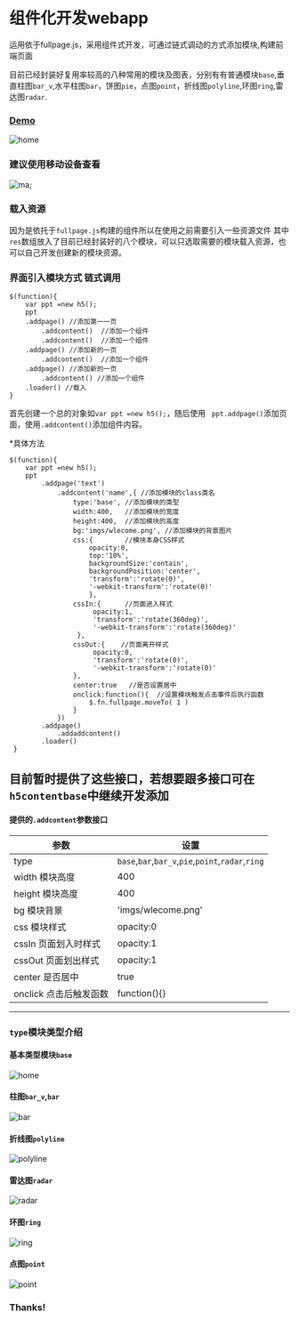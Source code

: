 # 组件化开发webapp

运用依于fullpage.js，采用组件式开发，可通过链式调动的方式添加模块,构建前端页面

目前已经封装好复用率较高的八种常用的模块及图表，分别有有普通模块`base`,垂直柱图`bar_v`,水平柱图`bar`，饼图`pie`，点图`point`，折线图`polyline`,环图`ring`,雷达图`radar`.

### [Demo](https://findwisdom.github.io/webapp/webapp/index.html)

![home](http://oe9d5k8dj.bkt.clouddn.com/home.png)


### 建议使用移动设备查看

![ma](http://oe9d5k8dj.bkt.clouddn.com/erweima.png);

### 载入资源
因为是依托于`fullpage.js`构建的组件所以在使用之前需要引入一些资源文件
    <script type="text/javascript" src="js/lib/jquery.js"></script>
    <script type="text/javascript" src="js/lib/jquery.fullPage.js"></script>
    <script type="text/javascript" src="js/H5.js"></script>
    <script type="text/javascript" src="js/H5_loading.js"></script>
    <link rel="stylesheet" href="css/reset.css">
    <link rel="stylesheet" href="css/H5.css">
    <link rel="stylesheet" href="css/H5_loading.css">
    <script>
        var res=['base','bar','bar_v','point','polyline','radar','ring','pie'];//自己封装的组件
        var html=[];
        for(var s in res){
             html.push('<script type="text/javascript" src="js/h5content'+res[s]+'.js"><\/script>');
             html.push('<link rel="stylesheet" href="css/h5content'+res[s]+'.css">');
        }
        document.write(html.join(''));
    </script>
其中`res`数组放入了目前已经封装好的八个模块，可以只选取需要的模块载入资源，也可以自己开发创建新的模块资源。

### 界面引入模块方式 链式调用
    $(function){
        var ppt =new h5();
        ppt
        .addpage() //添加第一一页
            .addcontent()  //添加一个组件
            .addcontent()  //添加一个组件
        .addpage() //添加新的一页
            .addcontent()  //添加一个组件
        .addpage() //添加新的一页
            .addcontent() //添加一个组件
        .loader() //载入
    }

首先创建一个总的对象如`var ppt =new h5();`，随后使用 ` ppt.addpage()`添加页面，使用`.addcontent()`添加组件内容。

*具体方法

    $(function){
        var ppt =new h5();
        ppt
            .addpage('text')
                .addcontent('name',{ //添加模块的class类名
                    type:'base', //添加模块的类型
                    width:400,   //添加模块的宽度
                    height:400,  //添加模块的高度
                    bg:'imgs/wlecome.png', //添加模块的背景图片
                    css:{        //模块本身CSS样式
                        opacity:0,
                        top:'10%',
                        backgroundSize:'contain',
                        backgroundPosition:'center',
                        'transform':'rotate(0)',
                        '-webkit-transform':'rotate(0)'
                        },
                    cssIn:{      //页面进入样式
                         opacity:1,
                         'transform':'rotate(360deg)',
                         '-webkit-transform':'rotate(360deg)'
                     },
                    cssOut:{    //页面离开样式
                         opacity:0,
                         'transform':'rotate(0)',
                         '-webkit-transform':'rotate(0)'
                    },
                    center:true   //是否设置居中
                    onclick:function(){  //设置模块触发点击事件后执行函数
                        $.fn.fullpage.moveTo( 1 )
                    }
                })
            .addpage()
                .addaddcontent()
            .loader()
     }

目前暂时提供了这些接口，若想要跟多接口可在`h5contentbase`中继续开发添加
---
#### 提供的`.addcontent`参数接口

| 参数             | 设置                                             |
 ----------------- | ------------------------------------------------ |
| type             | `base`,`bar`,`bar_v`,`pie`,`point`,`radar`,`ring`|
| width 模块高度           |    400         |
| height 模块高度          | 400  |
| bg 模块背景              | 'imgs/wlecome.png' |
| css 模块样式             | opacity:0 |
| cssIn 页面划入时样式           | opacity:1 |
| cssOut 页面划出样式          | opacity:1 |
| center 是否居中          | true |
| onclick 点击后触发函数          | function(){} |

---
### `type`模块类型介绍

#### 基本类型模块`base`

![home](http://oe9d5k8dj.bkt.clouddn.com/home.png)

#### 柱图`bar_v`,`bar`

![bar](http://oe9d5k8dj.bkt.clouddn.com/bar_v.png)

#### 折线图`polyline`

![polyline](http://oe9d5k8dj.bkt.clouddn.com/polyline.png)

#### 雷达图`radar`

![radar](http://oe9d5k8dj.bkt.clouddn.com/radar.png)

#### 环图`ring`

![ring](http://oe9d5k8dj.bkt.clouddn.com/ring.png)

#### 点图`point`

![point](http://oe9d5k8dj.bkt.clouddn.com/point.png)

### Thanks!
